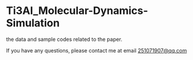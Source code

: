 # Ti3Al_Molecular-Dynamics-Simulation
the data and sample codes related to the paper.

If you have any questions, please contact me at email 251071907@qq.com
